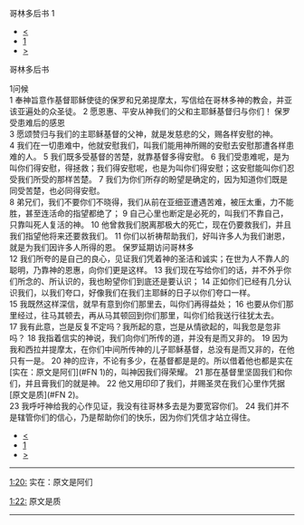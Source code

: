 ﻿





 哥林多后书 1




* [<](bible/1CO16.md)
* [1](bible/2CO.md)
* [>](bible/2CO02.md)



哥林多后书 
 
1问候  
1 奉神旨意作基督耶稣使徒的保罗和兄弟提摩太，写信给在哥林多神的教会，并亚该亚遍处的众圣徒。 
2 愿恩惠、平安从神我们的父和主耶稣基督归与你们！ 保罗受患难后的感恩  
3 愿颂赞归与我们的主耶稣基督的父神，就是发慈悲的父，赐各样安慰的神。 
4 我们在一切患难中，他就安慰我们，叫我们能用神所赐的安慰去安慰那遭各样患难的人。 
5 我们既多受基督的苦楚，就靠基督多得安慰。 
6 我们受患难呢，是为叫你们得安慰，得拯救；我们得安慰呢，也是为叫你们得安慰；这安慰能叫你们忍受我们所受的那样苦楚。 
7 我们为你们所存的盼望是确定的，因为知道你们既是同受苦楚，也必同得安慰。  
8 弟兄们，我们不要你们不晓得，我们从前在亚细亚遭遇苦难，被压太重，力不能胜，甚至连活命的指望都绝了； 
9 自己心里也断定是必死的，叫我们不靠自己，只靠叫死人复活的神。 
10 他曾救我们脱离那极大的死亡，现在仍要救我们，并且我们指望他将来还要救我们。 
11 你们以祈祷帮助我们，好叫许多人为我们谢恩，就是为我们因许多人所得的恩。 保罗延期访问哥林多  
12 我们所夸的是自己的良心，见证我们凭着神的圣洁和诚实；在世为人不靠人的聪明，乃靠神的恩惠，向你们更是这样。 
13 我们现在写给你们的话，并不外乎你们所念的、所认识的，我也盼望你们到底还是要认识； 
14 正如你们已经有几分认识我们，以我们夸口，好像我们在我们主耶稣的日子以你们夸口一样。  
15 我既然这样深信，就早有意到你们那里去，叫你们再得益处； 
16 也要从你们那里经过，往马其顿去，再从马其顿回到你们那里，叫你们给我送行往犹太去。 
17 我有此意，岂是反复不定吗？我所起的意，岂是从情欲起的，叫我忽是忽非吗？ 
18 我指着信实的神说，我们向你们所传的道，并没有是而又非的。 
19 因为我和西拉并提摩太，在你们中间所传神的儿子耶稣基督，总没有是而又非的，在他只有一是。 
20 神的应许，不论有多少，在基督都是是的。所以借着他也都是实在[实在：原文是阿们](#FN
1)的，叫神因我们得荣耀。 
21 那在基督里坚固我们和你们，并且膏我们的就是神。 
22 他又用印印了我们，并赐圣灵在我们心里作凭据[原文是质](#FN
2)。  
23 我呼吁神给我的心作见证，我没有往哥林多去是为要宽容你们。 
24 我们并不是辖管你们的信心，乃是帮助你们的快乐，因为你们凭信才站立得住。 
* [<](bible/1CO16.md)
* [1](bible/2CO.md)
* [>](bible/2CO02.md)





---


[1:20:](#V20)
实在：原文是阿们


[1:22:](#V22)
原文是质




---









